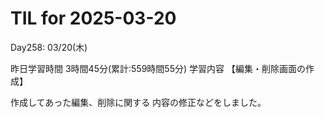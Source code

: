 # TIL for 2025-03-20
Day258: 03/20(木)

昨日学習時間 3時間45分(累計:559時間55分)
学習内容 【編集・削除画面の作成】

作成してあった編集、削除に関する
内容の修正などをしました。

